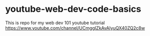 # youtube-web-dev-code-basics
This is repo for my web dev 101 youtube tutorial
https://www.youtube.com/channel/UCmggIZkAvAIyuQX40ZQ2c8w
